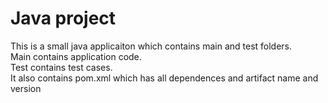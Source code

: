 # Java project

This is a small java applicaiton which contains main and test folders.  
Main contains application code.  
Test contains test cases.  
It also contains pom.xml which has all dependences and artifact name and version

